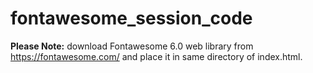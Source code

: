 # fontawesome_session_code

**Please Note:** download Fontawesome 6.0 web library from https://fontawesome.com/ and place it in same directory of index.html.
